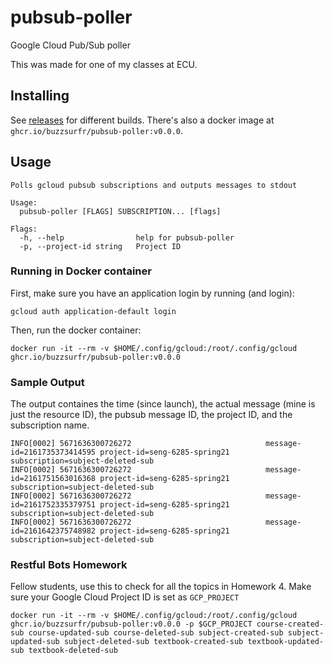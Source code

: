 # pubsub-poller
Google Cloud Pub/Sub poller

This was made for one of my classes at ECU.

## Installing

See [releases](https://github.com/buzzsurfr/pubsub-poller/releases) for different builds. There's also a docker image at `ghcr.io/buzzsurfr/pubsub-poller:v0.0.0`.

## Usage

```
Polls gcloud pubsub subscriptions and outputs messages to stdout

Usage:
  pubsub-poller [FLAGS] SUBSCRIPTION... [flags]

Flags:
  -h, --help                help for pubsub-poller
  -p, --project-id string   Project ID
```

### Running in Docker container

First, make sure you have an application login by running (and login):

```
gcloud auth application-default login
```

Then, run the docker container:

```
docker run -it --rm -v $HOME/.config/gcloud:/root/.config/gcloud ghcr.io/buzzsurfr/pubsub-poller:v0.0.0
```

### Sample Output

The output containes the time (since launch), the actual message (mine is just the resource ID), the pubsub message ID, the project ID, and the subscription name.

```
INFO[0002] 5671636300726272                              message-id=2161735373414595 project-id=seng-6285-spring21 subscription=subject-deleted-sub
INFO[0002] 5671636300726272                              message-id=2161751563016368 project-id=seng-6285-spring21 subscription=subject-deleted-sub
INFO[0002] 5671636300726272                              message-id=2161752335379751 project-id=seng-6285-spring21 subscription=subject-deleted-sub
INFO[0002] 5671636300726272                              message-id=2161642375748982 project-id=seng-6285-spring21 subscription=subject-deleted-sub
```

### Restful Bots Homework

Fellow students, use this to check for all the topics in Homework 4. Make sure your Google Cloud Project ID is set as `GCP_PROJECT`

```
docker run -it --rm -v $HOME/.config/gcloud:/root/.config/gcloud ghcr.io/buzzsurfr/pubsub-poller:v0.0.0 -p $GCP_PROJECT course-created-sub course-updated-sub course-deleted-sub subject-created-sub subject-updated-sub subject-deleted-sub textbook-created-sub textbook-updated-sub textbook-deleted-sub
```